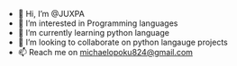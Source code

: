 - 👋 Hi, I’m @JUXPA
- 👀 I’m interested in Programming languages
- 🌱 I’m currently learning python language
- 💞️ I’m looking to collaborate on python langauge projects
- 📫 Reach me  on michaelopoku824@gmail.com

<!---
JUXPA/JUXPA is a ✨ special ✨ repository because its `README.md` (this file) appears on your GitHub profile.
You can click the Preview link to take a look at your changes.
--->
